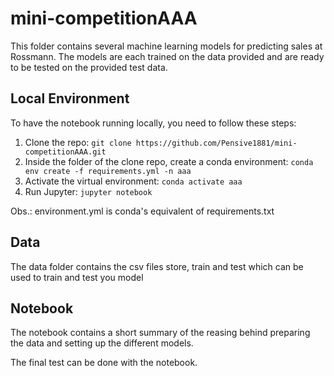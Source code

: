 # mini-competitionAAA

This folder contains several machine learning models for predicting sales at Rossmann. The models are each trained on the data provided and are ready to be tested on the provided test data.

## Local Environment

To have the notebook running locally, you need to follow these steps:

1) Clone the repo: `git clone https://github.com/Pensive1881/mini-competitionAAA.git`
2) Inside the folder of the clone repo, create a conda environment: `conda env create -f requirements.yml -n aaa`
3) Activate the virtual environment: `conda activate aaa`
4) Run Jupyter: `jupyter notebook`

Obs.: environment.yml is conda's equivalent of requirements.txt

## Data

The data folder contains the csv files store, train and test which can be used to train and test you model

## Notebook
 
The notebook contains a short summary of the reasing behind preparing the data and setting up the different models. 

The final test can be done with the notebook.